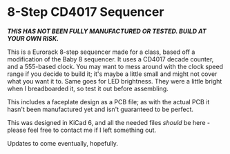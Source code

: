 # 8-Step CD4017 Sequencer

***THIS HAS NOT BEEN FULLY MANUFACTURED OR TESTED. BUILD AT YOUR OWN RISK.***

This is a Eurorack 8-step sequencer made for a class, based off a modification of the Baby 8 sequencer. It uses a CD4017 decade counter, and a 555-based clock. You may want to mess around with the clock speed range if you decide to build it; it's maybe a little small and might not cover what you want it to. Same goes for LED brightness. They were a little bright when I breadboarded it, so test it out before assembling. 

This includes a faceplate design as a PCB file; as with the actual PCB it hasn't been manufactured yet and isn't guaranteed to be perfect. 

This was designed in KiCad 6, and all the needed files *should* be here - please feel free to contact me if I left something out.

Updates to come eventually, hopefully.

